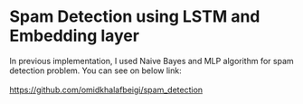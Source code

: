 # Spam Detection using LSTM and Embedding layer
In previous implementation, I used Naive Bayes and MLP algorithm for spam detection problem. You can see on below link:
</br></br>
https://github.com/omidkhalafbeigi/spam_detection
